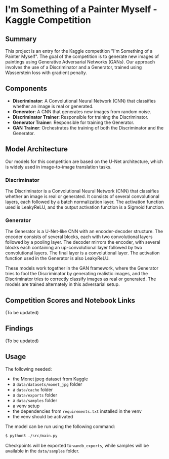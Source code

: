 # I'm Something of a Painter Myself - Kaggle Competition

## Summary
This project is an entry for the Kaggle competition "I'm Something of a Painter Myself". The goal of the competition is to generate new images of paintings using Generative Adversarial Networks (GANs). Our approach involves the use of a Discriminator and a Generator, trained using Wasserstein loss with gradient penalty.

## Components
- **Discriminator**: A Convolutional Neural Network (CNN) that classifies whether an image is real or generated.
- **Generator**: A CNN that generates new images from random noise.
- **Discriminator Trainer**: Responsible for training the Discriminator.
- **Generator Trainer**: Responsible for training the Generator.
- **GAN Trainer**: Orchestrates the training of both the Discriminator and the Generator.

## Model Architecture

Our models for this competition are based on the U-Net architecture, which is widely used in image-to-image translation tasks.

### Discriminator
The Discriminator is a Convolutional Neural Network (CNN) that classifies whether an image is real or generated. It consists of several convolutional layers, each followed by a batch normalization layer. The activation function used is LeakyReLU, and the output activation function is a Sigmoid function.

### Generator
The Generator is a U-Net-like CNN with an encoder-decoder structure. The encoder consists of several blocks, each with two convolutional layers followed by a pooling layer. The decoder mirrors the encoder, with several blocks each containing an up-convolutional layer followed by two convolutional layers. The final layer is a convolutional layer. The activation function used in the Generator is also LeakyReLU.

These models work together in the GAN framework, where the Generator tries to fool the Discriminator by generating realistic images, and the Discriminator tries to correctly classify images as real or generated. The models are trained alternately in this adversarial setup.


## Competition Scores and Notebook Links
(To be updated)

## Findings
(To be updated)

## Usage

The following needed:
- the Monet jpeg dataset from Kaggle
- a `data/datasets/monet_jpg` folder
- a `data/cache` folder
- a `data/exports` folder
- a `data/samples` folder
- a venv setup
- the dependencies from `requirements.txt` installed in the venv
- the venv should be activated

The model can be run using the following command:
```bash
$ python3 ./src/main.py
```

Checkpoints will be exported to `wandb_exports`, while samples will be available in the `data/samples` folder.
